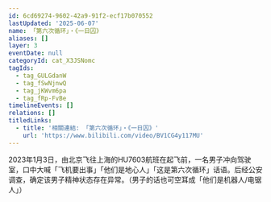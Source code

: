 ```yaml
---
id: 6cd69274-9602-42a9-91f2-ecf17b070552
lastUpdated: '2025-06-07'
name: 「第六次循环」・《一日囚》
aliases: []
layer: 3
eventDate: null
categoryId: cat_X3JSNomc
tagIds:
  - tag_GULGdanW
  - tag_fSwNjnwQ
  - tag_jKWvm6pa
  - tag_fRp-FvBe
timelineEvents: []
relations: []
titledLinks:
  - title: '相關連結: 「第六次循环」・《一日囚》'
    url: 'https://www.bilibili.com/video/BV1CG4y117MU'
---
```

2023年1月3日，由北京飞往上海的HU7603航班在起飞前，一名男子冲向驾驶室，口中大喊「飞机要出事」「他们是地心人」「这是第六次循环」话语。后经公安调查，确定该男子精神状态存在异常。（男子的话也可空耳成「他们是机器人/电锯人」）
